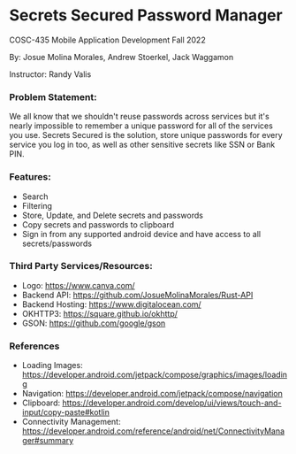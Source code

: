 # Secrets Secured Password Manager
COSC-435 Mobile Application Development Fall 2022

By: Josue Molina Morales, Andrew Stoerkel, Jack Waggamon

Instructor: Randy Valis

### Problem Statement:
We all know that we shouldn't reuse passwords across services but it's nearly impossible to remember a unique password for all of the services you use. Secrets Secured is the solution, store unique passwords for every service you log in too, as well as other sensitive secrets like SSN or Bank PIN.

### Features:
- Search
- Filtering
- Store, Update, and Delete secrets and passwords
- Copy secrets and passwords to clipboard
- Sign in from any supported android device and have access to all secrets/passwords

### Third Party Services/Resources:
- Logo: https://www.canva.com/
- Backend API: https://github.com/JosueMolinaMorales/Rust-API
- Backend Hosting: https://www.digitalocean.com/
- OKHTTP3: https://square.github.io/okhttp/
- GSON: https://github.com/google/gson

### References
 - Loading Images: https://developer.android.com/jetpack/compose/graphics/images/loading
 - Navigation: https://developer.android.com/jetpack/compose/navigation
 - Clipboard: https://developer.android.com/develop/ui/views/touch-and-input/copy-paste#kotlin
 - Connectivity Management: https://developer.android.com/reference/android/net/ConnectivityManager#summary
